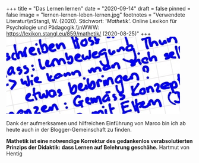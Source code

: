 +++
title = "Das Lernen lernen"
date = "2020-09-14"
draft = false
pinned = false
image = "lernen-lernen-leben-lernen.jpg"
footnotes = "Verwendete Literatur\\\nStangl, W. (2020). Stichwort: '*Mathetik'.* Online Lexikon für Psychologie und Pädagogik.\\\nWWW: <https://lexikon.stangl.eu/859/mathetik/> (2020-08-25)"
+++
![](b20f44b5-0d89-4088-9a47-d1282047218e.jpeg)

Dank der aufmerksamen und hilfreichen Einführung von Marco bin ich ab heute auch in der Blogger-Gemeinschaft zu finden.

**Mathetik ist eine notwendige Korrektur des gedankenlos verabsolutierten Prinzips der Didaktik: dass Lernen auf Belehrung geschähe.** Hartmut von Hentig